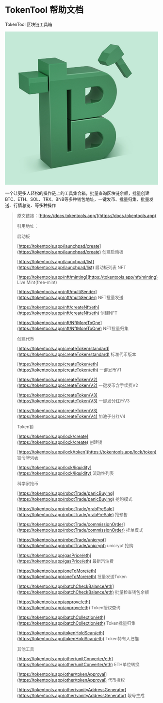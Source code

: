 # TokenTool 帮助文档

TokenTool 区块链工具箱

<img src=".gitbook/assets/logo.jpg" alt="logo" />

一个让更多人轻松的操作链上的工具集合箱，批量查询区块链余额，批量创建BTC、ETH、SOL、TRX、BNB等多种钱包地址，一键发币、批量归集、批量发送、行情总览、等多种操作





> 原文链接：[https://docs.tokentools.app/](https://docs.tokentools.app)
>
> 引用地址：
>
> 启动板
>
> [https://tokentools.app/launchpad/create](https://tokentools.app/launchpad/create) 创建启动板
>
> [https://tokentools.app/launchpad/list](https://tokentools.app/launchpad/list) 启动板列表
> NFT
>
> [https://tokentools.app/nft/minting](https://tokentools.app/nft/minting) Live Mint(free-mint)
> 
> [https://tokentools.app/nft/multiSender](https://tokentools.app/nft/multiSender) NFT批量发送
>
> [https://tokentools.app/nft/createNft/eth](https://tokentools.app/nft/createNft/eth) 创建NFT
>
> [https://tokentools.app/nft/NftMoreToOne](https://tokentools.app/nft/NftMoreToOne) NFT批量归集
>
> 创建代币
>
> [https://tokentools.app/createToken/standard](https://tokentools.app/createToken/standard) 标准代币版本
>
> [https://tokentools.app/createToken/eth](https://tokentools.app/createToken/eth) 一键发币V1
>
> [https://tokentools.app/createToken/V2](https://tokentools.app/createToken/V2) 一键发币含手续费V2
>
> [https://tokentools.app/createToken/V3](https://tokentools.app/createToken/V3)  一键发分红币V3
> 
>[https://tokentools.app/createToken/V3](https://tokentools.app/createToken/V4)  加池子分红V4
>
> Token锁
>
> [https://tokentools.app/lock/create](https://tokentools.app/lock/create) 创建锁
>
> [https://tokentools.app/lock/token](https://tokentools.app/lock/token) 锁令牌列表
>
> [https://tokentools.app/lock/liquidity](https://tokentools.app/lock/liquidity) 流动性列表
>
> 科学家抢币
>
> [https://tokentools.app/robotTrade/panicBuying](https://tokentools.app/robotTrade/panicBuying) 抢购模式
>
> [https://tokentools.app/robotTrade/grabPreSale](https://tokentools.app/robotTrade/grabPreSale) 抢预售
>
> [https://tokentools.app/robotTrade/commissionOrder](https://tokentools.app/robotTrade/commissionOrder) 挂单模式
>
> [https://tokentools.app/robotTrade/unicrypt](https://tokentools.app/robotTrade/unicrypt) unicrypt 抢购
>
> [https://tokentools.app/gasPrice/eth](https://tokentools.app/gasPrice/eth) 最新汽油费
>
> [https://tokentools.app/oneToMore/eth](https://tokentools.app/oneToMore/eth) 批量发送Token
>
> [https://tokentools.app/batchCheckBalance/eth](https://tokentools.app/batchCheckBalance/eth) 批量检查钱包余额
>
> [https://tokentools.app/approve/eth](https://tokentools.app/approve/eth) Token授权查询
>
> [https://tokentools.app/batchCollection/eth](https://tokentools.app/batchCollection/eth) Token批量归集
>
> [https://tokentools.app/tokenHoldScan/eth](https://tokentools.app/tokenHoldScan/eth) Token持有人扫描
>
> 其他工具
> 
> [https://tokentools.app/other/unitConverter/eth](https://tokentools.app/other/unitConverter/eth) ETH单位转换
> 
> [https://tokentools.app/other/tokenApproval](https://tokentools.app/other/tokenApproval) 代币授权
> 
> [https://tokentools.app/other/vanityAddressGenerator](https://tokentools.app/other/vanityAddressGenerator) 靓号生成